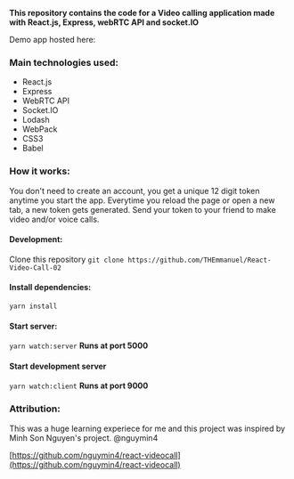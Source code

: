 **This repository contains the code for a Video calling application made with React.js, Express, webRTC API and socket.IO**

Demo app hosted here:

### Main technologies used:

* React.js
* Express
* WebRTC API
* Socket.IO
* Lodash
* WebPack
* CSS3
* Babel


### How it works:
You don't need to create an account, you get a unique 12 digit token anytime you start the app.
Everytime you reload the page or open a new tab, a new token gets generated.
Send your token to your friend to make video and/or voice calls.

#### Development:
Clone this repository
`git clone https://github.com/THEmmanuel/React-Video-Call-02` 

#### Install dependencies:
`yarn install`

#### Start server:
`yarn watch:server`
**Runs at port 5000**

#### Start development server
`yarn watch:client`
**Runs at port 9000**

### Attribution:
This was a huge learning experiece for me and this project was inspired by Minh Son Nguyen's project.
@nguymin4

[https://github.com/nguymin4/react-videocall](https://github.com/nguymin4/react-videocall)
